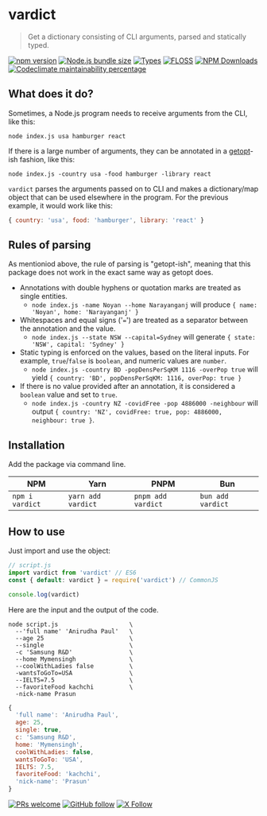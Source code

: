 # vardict

> Get a dictionary consisting of CLI arguments, parsed and statically typed.

[![npm version](https://img.shields.io/npm/v/vardict.svg?logo=npm&style=flat-square)](https://www.npmjs.com/package/vardict)
[![Node.js bundle size](https://img.shields.io/bundlephobia/min/vardict/2.0.0?style=flat-square&logo=node.js)](https://www.npmjs.com/package/vardict)
[![Types](https://img.shields.io/npm/types/vardict?style=flat-square&logo=typescript)](https://github.com/maacpiash/vardict/blob/master/vardict.ts)
[![FLOSS](https://img.shields.io/github/license/maacpiash/vardict?style=flat-square&logo=open-source-initiative)](https://github.com/maacpiash/vardict/blob/master/LICENSE)
[![NPM Downloads](https://img.shields.io/npm/dt/vardict.svg?logo=npm&style=flat-square)](https://www.npmjs.com/package/vardict)
[![Codeclimate maintainability percentage](https://img.shields.io/codeclimate/maintainability-percentage/maacpiash/vardict?logo=code-climate&style=flat-square)](https://codeclimate.com/github/maacpiash/vardict)

## What does it do?

Sometimes, a Node.js program needs to receive arguments from the CLI, like this:

```Shell
node index.js usa hamburger react
```

If there is a large number of arguments, they can be annotated in a [getopt](https://en.wikipedia.org/wiki/Getopt)-ish fashion, like this:

```Shell
node index.js -country usa -food hamburger -library react
```

`vardict` parses the arguments passed on to CLI and makes a dictionary/map object that can be used elsewhere in the program. For the previous example, it would work like this:

```JavaScript
{ country: 'usa', food: 'hamburger', library: 'react' }
```
## Rules of parsing

As mentioniod above, the rule of parsing is "getopt-ish", meaning that this package does not work in the exact same way as getopt does.

- Annotations with double hyphens or quotation marks are treated as single entities.
  - `node index.js -name Noyan --home Narayanganj` will produce `{ name: 'Noyan', home: 'Narayanganj' }`
- Whitespaces and equal signs ('`=`') are treated as a separator between the annotation and the value.
  - `node index.js --state NSW --capital=Sydney` will generate `{ state: 'NSW', capital: 'Sydney' }`
- Static typing is enforced on the values, based on the literal inputs. For example, `true`/`false` is `boolean`, and numeric values are `number`.
  - `node index.js -country BD -popDensPerSqKM 1116 -overPop true` will yield `{ country: 'BD', popDensPerSqKM: 1116, overPop: true }`
- If there is no value provided after an annotation, it is considered a `boolean` value and set to `true`.
  - `node index.js -country NZ -covidFree -pop 4886000 -neighbour` will output `{ country: 'NZ', covidFree: true, pop: 4886000, neighbour: true }`.

## Installation

Add the package via command line.

| NPM | Yarn | PNPM | Bun |
| --- | --- | --- | --- |
| `npm i vardict` | `yarn add vardict` | `pnpm add vardict` | `bun add vardict` |

## How to use

Just import and use the object:

```JavaScript
// script.js
import vardict from 'vardict' // ES6
const { default: vardict } = require('vardict') // CommonJS

console.log(vardict)
```

Here are the input and the output of the code.

```Shell
node script.js                    \
  --'full name' 'Anirudha Paul'   \
  --age 25                        \
  --single                        \
  -c 'Samsung R&D'                \
  --home Mymensingh               \
  --coolWithLadies false          \
  -wantsToGoTo=USA                \
  --IELTS=7.5                     \
  --favoriteFood kachchi          \
  -nick-name Prasun
```

```JavaScript
{
  'full name': 'Anirudha Paul',
  age: 25,
  single: true,
  c: 'Samsung R&D',
  home: 'Mymensingh',
  coolWithLadies: false,
  wantsToGoTo: 'USA',
  IELTS: 7.5,
  favoriteFood: 'kachchi',
  'nick-name': 'Prasun'
}
```

[![PRs welcome](https://img.shields.io/badge/PRs-welcome-brightgreen.svg?logo=github&style=flat-square)](https://github.com/maacpiash/vardict/compare)
[![GitHub follow](https://img.shields.io/github/followers/maacpiash?label=Follow%20maacpiash&style=social)](https://github.com/maacpiash)
[![X Follow](https://img.shields.io/twitter/follow/maacpiash?style=social)](https://twitter.com/maacpiash)
